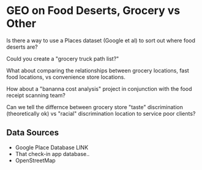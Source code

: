 # GEO on Food Deserts, Grocery vs Other
Is there a way to use a Places dataset (Google et al) to sort out where food deserts are? 

Could you create a "grocery truck path list?"

What about comparing the relationships between grocery locations, fast food locations, vs convenience store locations. 

How about a "bananna cost analysis" project in conjunction with the food receipt scanning team?

Can we tell the differnce between grocery store "taste" discrimination (theoretically ok)
vs "racial" discrimination location to service poor clients?

## Data Sources
* Google Place Database LINK
* That check-in app database.. 
* OpenStreetMap



